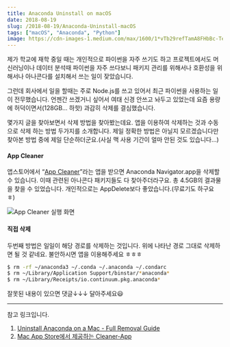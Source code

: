 ```yaml
---
title: Anaconda Uninstall on macOS
date: 2018-08-19
slug: /2018-08-19/Anaconda-Uninstall-macOS
tags: ["macOS", "Anaconda", "Python"]
image: https://cdn-images-1.medium.com/max/1600/1*vTb29refTamA8FHbBc-Teg.png
---
```


제가 학교에 재학 중일 때는 개인적으로 파이썬을 자주 쓰기도 하고 프로젝트에서도 머신러닝이나 데이터 분석때 파이썬을 자주 쓰다보니 패키지 관리를 위해서나 호환성을 위해서나 아나콘다를 설치해서 쓰는 일이 잦았습니다.

그런데 회사에서 일을 할때는 주로 Node.js를 쓰고 있어서 최근 파이썬을 사용하는 일이 전무했습니다. 언젠간 쓰겠거니 싶어서 여태 신경 안쓰고 놔두고 있었는데 요즘 용량에 허덕이면서(128GB… 하핫) 과감히 삭제를 결심했습니다.

몇가지 글을 찾아보면서 삭제 방법을 찾아봤는데요. 앱을 이용하여 삭제하는 것과 수동으로 삭제 하는 방법 두가지를 소개합니다. 제일 정확한 방법은 아닐지 모르겠습니다만 찾아본 방법 중에 제일 단순하더군요.(사실 맥 사용 기간이 얼마 안된 것도 있습니다…)

#### App Cleaner

앱스토어에서 “[App Cleaner](https://itunes.apple.com/kr/app/app-cleaner-uninstaller/id1013897218?mt=12)”라는 앱을 받으면 Anaconda Navigator.app을 삭제할 수 있습니다. 이때 관련된 아나콘다 패키지들도 다 찾아주더라구요. 총 4.5GB의 결과물을 찾을 수 있었습니다. 개인적으로는 AppDelete보다 좋았습니다.(무료기도 하구요 ㅎ)

![App Cleaner 실행 화면](https://cdn-images-1.medium.com/max/1600/1*vTb29refTamA8FHbBc-Teg.png)

#### 직접 삭제

두번째 방법은 일일이 해당 경로를 삭제하는 것입니다. 위에 나타난 경로 그대로 삭제하면 될 것 같네요. 불안하시면 앱을 이용해주세요 ㅎㅎㅎ

```bash
$ rm -rf ~/anaconda3 ~/.conda ~/.anaconda ~/.condarc
$ rm ~/Library/Application Support/binstar/*anaconda*
$ rm ~/Library/Receipts/io.continuum.pkg.anaconda*
```

잘못된 내용이 있으면 댓글↓↓↓ 달아주세요😃

---

참고 링크입니다.

1. [Uninstall Anaconda on a Mac - Full Removal Guide](https://nektony.com/how-to/uninstall-anaconda-on-a-mac)
2. [‎Mac App Store에서 제공하는 Cleaner-App](https://itunes.apple.com/kr/app/app-cleaner-uninstaller/id1013897218?mt=12)
